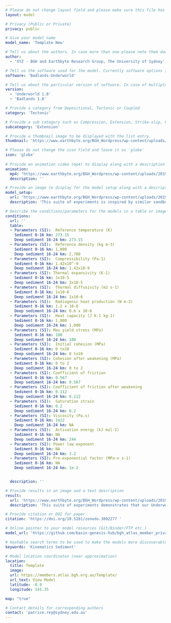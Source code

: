 ```yaml
---
# Please do not change layout field and please make sure this file has a .md extension and please write all content with the '---' section.
layout: model

# Privacy (Public or Private)
privacy: public

# Give your model name
model_name: 'Template New'

# Tell us about the authors. In case more than one please note them down as: 'X, Y, Z - Organization'
author: 
  - 'XYZ - BGH and Earthbyte Research Group, The University of Sydney'

# Tell us the software used for the model. Currently software options include Underworld, Badlands, Badlands-Underworld, Badlands-GPlates-CitcomS & pyGPlates
software: 'Badlands-Underworld' 

# Tell us about the particular version of software. In case of multiple, mention them in a list format by adding a bullet dash in the next line as shown
version: 
  - 'Underworld 1.8'
  - 'Badlands 1.0'

# Provide a category from Depositional, Tectonic or Coupled
category: 'Tectonic' 

# Provide a sub category such as Compression, Extension, Strike-slip, Conceptual, Case-study.
subcategory: 'Extension'

# Provide a thumbnail image to be displayed with the list entry.  
thumbnail: 'https://www.earthbyte.org/BGH_Wordpress/wp-content/uploads/2019/09/PR229_88.png'

# Please do not change the icon field and leave it as 'globe'
icon: 'globe'
  
# Provide an animation video (mp4) to display along with a description
animation:
  mp4: "https://www.earthbyte.org/BGH_Wordpress/wp-content/uploads/2019/08/A_PR221b.mp4"
  description: ''

# Provide an image to display for the model setup along with a description
model_setup:
  url: 'https://www.earthbyte.org/BGH_Wordpress/wp-content/uploads/2019/09/McClay_InternalCondition-1.png'
  description: 'This suite of experiments is inspired by similar sandbox analog models from Kent McClay. Here, the aim is to develop an Underworld 2D template capable of matching the modelling outcomes of the best sandbox experiments. Our template represents a domain 144 km long and 36 km deep, the top 12 km of which is made of air-like material. There is 16 km of sedimentary rocks (pre-rift sequence) distributed over 10 layers, the top 10 are 1.5 km thick. Underneath, there is 8 km of stronger rocks (i.e. larger cohesion and coefficient of friction). We include a salt-like layer (constant density 2000 kg/m3, viscosity 1e19 Pa.s), either at the surface of the model, or within top section of the pre-rift sequence. The density of the sediments increases with depth either incrementaly or following a dependence on the confining pressure to simulate compaction. During extension, the progressive burial of the salt layer under sediments of increasing density results in a density inversion. In some models we impose a pseudo-isostatic condition at the base of the model, to maintain the lithostatic pressure constant. The wall to the right moves away at 2 cm/yr. To mimic sandbox kinematic boundary conditions, we i/ turn off the isostasy, ii/ impose a constant velocity at the base of the model, as well as on the vertical wall on the left where it meets with the lower basal layer, and iii/ we add a thin, low viscosity layer, to decouple the sedimentary sequence from the backstop and the bottom layer.'

# Describe the conditions/parameters for the models in a table or image or both along with a description. Table is populated row-wise with each bullet point.
conditions:
  url: ''
  table:
  - Parameters (SI):  Reference temperature (K)
    Sediment 0-16 km: 273.15
    Deep sediment 16-24 km: 273.15
  - Parameters (SI):  Reference density (kg m-3)
    Sediment 0-16 km: 1,800
    Deep sediment 16-24 km: 2,700
  - Parameters (SI):  Compressibility (Pa-1)
    Sediment 0-16 km: 1.42x10^-9
    Deep sediment 16-24 km: 1.42x10-9
  - Parameters (SI): Thermal expansivity (K-1)
    Sediment 0-16 km: 3x10-5
    Deep sediment 16-24 km: 3x10-5
  - Parameters (SI):  Thermal diffusivity (m2 s-1)
    Sediment 0-16 km: 1x10-6
    Deep sediment 16-24 km: 1x10-6
  - Parameters (SI):  Radiogenic heat production (W m-3)
    Sediment 0-16 km: 1.2 x 10-6
    Deep sediment 16-24 km: 0.6 x 10-6
  - Parameters (SI):  Heat capacity (J K-1 kg-1)
    Sediment 0-16 km: 1,000
    Deep sediment 16-24 km: 1,000
  - Parameters (SI): Max yield stress (MPa)
    Sediment 0-16 km: 100
    Deep sediment 16-24 km: 100
  - Parameters (SI):  Initial cohesion (MPa)
    Sediment 0-16 km: 0 to10
    Deep sediment 16-24 km: 0 to10
  - Parameters (SI): Cohesion after weakening (MPa)
    Sediment 0-16 km: 0 to 2
    Deep sediment 16-24 km: 0 to 2
  - Parameters (SI): Coefficient of friction
    Sediment 0-16 km: 0.567
    Deep sediment 16-24 km: 0.567
  - Parameters (SI): Coefficient of friction after weakening 
    Sediment 0-16 km: 0.112
    Deep sediment 16-24 km: 0.112
  - Parameters (SI):  Saturation strain
    Sediment 0-16 km: 0.2
    Deep sediment 16-24 km: 0.2
  - Parameters (SI): Viscosity (Pa.s) 
    Sediment 0-16 km: 1e22
    Deep sediment 16-24 km: NA
  - Parameters (SI):  Activation energy (kJ mol-1)
    Sediment 0-16 km: NA 
    Deep sediment 16-24 km: 244
  - Parameters (SI): Power law exponent
    Sediment 0-16 km: NA
    Deep sediment 16-24 km: 3.2
  - Parameters (SI): Pre-exponential factor (MPa-n s-1)  
    Sediment 0-16 km: NA
    Deep sediment 16-24 km: 1e-2


  description: ''

# Provide results in an image and a text description
result:
  url: 'https://www.earthbyte.org/BGH_Wordpress/wp-content/uploads/2019/09/PR229_88.png'
  description: 'This suite of experiments demonstrates that our Underworld 2D template is capable of delivering model outputs comparable to some of the best sandbox experiments facilities. Some of the advantages of our numerical sandox template include: i/ speed, as models can be set up in minutes and dozens of them can be run in 24 to 48 hours; ii/ our numerical experiments keep track of temperature, stress, strain rate, and accumulated strain; iii/ the pressure- and temperature-dependent density and rheology of each individual layers can be specified; iv/ isostasy can be accounted for; and v/ our template allows for time-dependent boundary conditions and simple surface processes.'

# Provide citation or DOI for paper
citation: 'https://doi.org/10.5281/zenodo.3892277 '

# Online pointer to your model resources (Git/Binder/FTP etc.)
model_url: 'https://github.com/basin-genesis-hub/bgh_atlas_member_private'

# Hashable search terms to be used to make the models more discoverable
keywords: 'Kinematics Sediment' 

# Model location coordinates (near approximation)
location:
  title: Template
  image:
  url: https://members.atlas.bgh.org.au/Template/
  url_text: View Model 
  latitude: -8.9
  longitude: 141.35

map: "true"

# Contact details for corresponding authors
contact: 'patrice.rey@sydney.edu.au'
---
```

